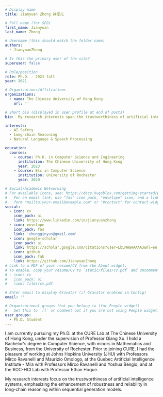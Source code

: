 ```yaml
---
# Display name
title: Jianyuan Zhong 钟坚元

# Full name (for SEO)
first_name: Jianyuan
last_name: Zhong

# Username (this should match the folder name)
authors:
  - JianyuanZhong

# Is this the primary user of the site?
superuser: false

# Role/position
role: Ph.D. - 2021 fall
year: 2021

# Organizations/Affiliations
organizations:
  - name: The Chinese University of Hong Kong
    url: ''

# Short bio (displayed in user profile at end of posts)
bio:  My research interests span the trustworthiness of artificial intelligence systems, with a particular focus on enhancing the robustness and reliability of long-chain reasoning in sequential generation models.

interests:
  - AI Safety
  - Long-chain Reasoning
  - Natural Language & Speech Processing

education:
  courses:
    - course: Ph.D. in Computer Science and Engineering
      institution: The Chinese University of Hong Kong
      year: 2023
    - course: Bsc in Computer Science
      institution: University of Rochester
      year: 2020

# Social/Academic Networking
# For available icons, see: https://docs.hugoblox.com/getting-started/page-builder/#icons
#   For an email link, use "fas" icon pack, "envelope" icon, and a link in the
#   form "mailto:your-email@example.com" or "#contact" for contact widget.
social:
  - icon: cv
    icon_pack: ai
    link: https://www.linkedin.com/in/jianyuanzhong
  - icon: envelope
    icon_pack: fas
    link: 'chungginyun@gmail.com'
  - icon: google-scholar
    icon_pack: ai
    link: https://scholar.google.com/citations?user=LbLMWaAAAAAJ&hl=en
  - icon: github
    icon_pack: fab
    link: https://github.com/JianyuanZhong
# Link to a PDF of your resume/CV from the About widget.
# To enable, copy your resume/CV to `static/files/cv.pdf` and uncomment the lines below.
# - icon: cv
#   icon_pack: ai
#   link: files/cv.pdf

# Enter email to display Gravatar (if Gravatar enabled in Config)
email: ''

# Organizational groups that you belong to (for People widget)
#   Set this to `[]` or comment out if you are not using People widget.
user_groups:
  - Ph.D. Student
---
```


I am currently pursuing my Ph.D. at the CURE Lab at The Chinese University of Hong Kong, under the supervision of Professor Qiang Xu. I hold a Bachelor's degree in Computer Science, with minors in Mathematics and Business, from the University of Rochester. Prior to joining CURE, I had the pleasure of working at Johns Hopkins University (JHU) with Professors Mirco Ravanelli and Maurizio Omologo, at the Quebec Artificial Intelligence Institute - Mila with Professors Mirco Ravanelli and Yoshua Bengio, and at the ROC-HCI Lab with Professor Ethan Hoque.

My research interests focus on the trustworthiness of artificial intelligence systems, emphasizing the enhancement of robustness and reliability in long-chain reasoning within sequential generation models.